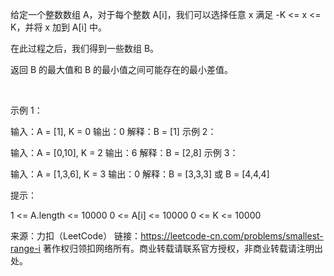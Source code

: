 给定一个整数数组 A，对于每个整数 A[i]，我们可以选择任意 x 满足 -K <= x <= K，并将 x 加到 A[i] 中。

在此过程之后，我们得到一些数组 B。

返回 B 的最大值和 B 的最小值之间可能存在的最小差值。

 

示例 1：

输入：A = [1], K = 0
输出：0
解释：B = [1]
示例 2：

输入：A = [0,10], K = 2
输出：6
解释：B = [2,8]
示例 3：

输入：A = [1,3,6], K = 3
输出：0
解释：B = [3,3,3] 或 B = [4,4,4]
 

提示：

1 <= A.length <= 10000
0 <= A[i] <= 10000
0 <= K <= 10000


来源：力扣（LeetCode）
链接：https://leetcode-cn.com/problems/smallest-range-i
著作权归领扣网络所有。商业转载请联系官方授权，非商业转载请注明出处。